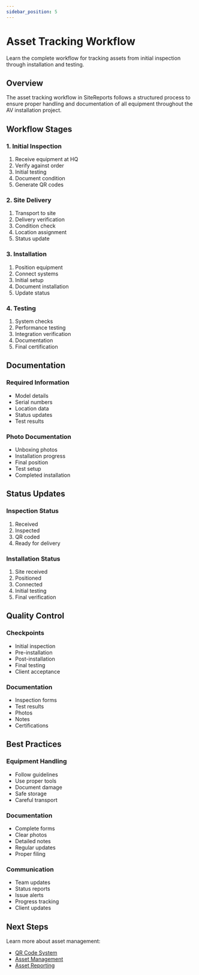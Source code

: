 ```yaml
---
sidebar_position: 5
---
```


# Asset Tracking Workflow

Learn the complete workflow for tracking assets from initial inspection through installation and testing.

## Overview

The asset tracking workflow in SiteReports follows a structured process to ensure proper handling and documentation of all equipment throughout the AV installation project.

## Workflow Stages

### 1. Initial Inspection
1. Receive equipment at HQ
2. Verify against order
3. Initial testing
4. Document condition
5. Generate QR codes

### 2. Site Delivery
1. Transport to site
2. Delivery verification
3. Condition check
4. Location assignment
5. Status update

### 3. Installation
1. Position equipment
2. Connect systems
3. Initial setup
4. Document installation
5. Update status

### 4. Testing
1. System checks
2. Performance testing
3. Integration verification
4. Documentation
5. Final certification

## Documentation

### Required Information
- Model details
- Serial numbers
- Location data
- Status updates
- Test results

### Photo Documentation
- Unboxing photos
- Installation progress
- Final position
- Test setup
- Completed installation

## Status Updates

### Inspection Status
1. Received
2. Inspected
3. QR coded
4. Ready for delivery

### Installation Status
1. Site received
2. Positioned
3. Connected
4. Initial testing
5. Final verification

## Quality Control

### Checkpoints
- Initial inspection
- Pre-installation
- Post-installation
- Final testing
- Client acceptance

### Documentation
- Inspection forms
- Test results
- Photos
- Notes
- Certifications

## Best Practices

### Equipment Handling
- Follow guidelines
- Use proper tools
- Document damage
- Safe storage
- Careful transport

### Documentation
- Complete forms
- Clear photos
- Detailed notes
- Regular updates
- Proper filing

### Communication
- Team updates
- Status reports
- Issue alerts
- Progress tracking
- Client updates

## Next Steps

Learn more about asset management:
- [QR Code System](qr-codes)
- [Asset Management](../features/assets)
- [Asset Reporting](asset-reporting)
